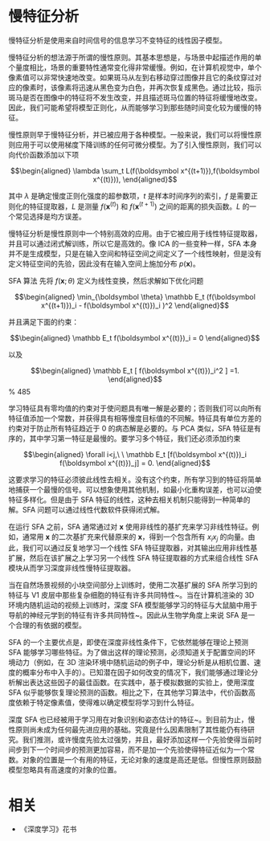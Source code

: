 

# 慢特征分析

慢特征分析是使用来自时间信号的信息学习不变特征的线性因子模型。


慢特征分析的想法源于所谓的慢性原则。其基本思想是，与场景中起描述作用的单个量度相比，场景的重要特性通常变化得非常缓慢。例如，在计算机视觉中，单个像素值可以非常快速地改变。如果斑马从左到右移动穿过图像并且它的条纹穿过对应的像素时，该像素将迅速从黑色变为白色，并再次恢复成黑色。通过比较，指示斑马是否在图像中的特征将不发生改变，并且描述斑马位置的特征将缓慢地改变。因此，我们可能希望将模型正则化，从而能够学习到那些随时间变化较为缓慢的特征。


慢性原则早于慢特征分析，并已被应用于各种模型。一般来说，我们可以将慢性原则应用于可以使用梯度下降训练的任何可微分模型。为了引入慢性原则，我们可以向代价函数添加以下项


$$\begin{aligned}
\lambda \sum_t L(f(\boldsymbol x^{(t+1)}),f(\boldsymbol x^{(t)})),
\end{aligned}$$


其中 $\lambda$ 是确定慢度正则化强度的超参数项，$t$ 是样本时间序列的索引，$f$ 是需要正则化的特征提取器，$L$ 是测量 $f(\boldsymbol x^{(t)})$ 和 $f(\boldsymbol x^{(t+1)})$ 之间的距离的损失函数。$L$ 的一个常见选择是均方误差。


慢特征分析是慢性原则中一个特别高效的应用。由于它被应用于线性特征提取器，并且可以通过闭式解训练，所以它是高效的。像 ICA 的一些变种一样，SFA 本身并不是生成模型，只是在输入空间和特征空间之间定义了一个线性映射，但是没有定义特征空间的先验，因此没有在输入空间上施加分布 $p(\boldsymbol x)$。



SFA 算法 先将 $f(\boldsymbol x;\theta)$ 定义为线性变换，然后求解如下优化问题


$$\begin{aligned}
	\min_{\boldsymbol \theta} \mathbb E_t  (f(\boldsymbol x^{(t+1)})_i - f(\boldsymbol x^{(t)})_i  )^2
\end{aligned}$$


并且满足下面的约束：

$$\begin{aligned}
	\mathbb E_t  f(\boldsymbol x^{(t)})_i = 0
\end{aligned}$$


以及

$$\begin{aligned}
	\mathbb E_t [ f(\boldsymbol x^{(t)})_i^2 ] =1.
\end{aligned}$$ % 485


学习特征具有零均值的约束对于使问题具有唯一解是必要的；否则我们可以向所有特征值添加一个常数，并获得具有相等慢度目标值的不同解。特征具有单位方差的约束对于防止所有特征趋近于 $0$ 的病态解是必要的。与 PCA 类似，SFA 特征是有序的，其中学习第一特征是最慢的。要学习多个特征，我们还必须添加约束

$$\begin{aligned}
\forall i<j,\ \  \mathbb E_t [f(\boldsymbol x^{(t)})_i  f(\boldsymbol x^{(t)})_j] = 0.
\end{aligned}$$

这要求学习的特征必须彼此线性去相关。没有这个约束，所有学习到的特征将简单地捕获一个最慢的信号。可以想象使用其他机制，如最小化重构误差，也可以迫使特征多样化。但是由于 SFA 特征的线性，这种去相关机制只能得到一种简单的解。SFA 问题可以通过线性代数软件获得闭式解。



在运行 SFA 之前，SFA 通常通过对 $\boldsymbol x$ 使用非线性的基扩充来学习非线性特征。例如，通常用 $\boldsymbol x$ 的二次基扩充来代替原来的 $\boldsymbol x$，得到一个包含所有 $x_ix_j$ 的向量。由此，我们可以通过反复地学习一个线性 SFA 特征提取器，对其输出应用非线性基扩展，然后在该扩展之上学习另一个线性 SFA 特征提取器的方式来组合线性 SFA 模块从而学习深度非线性慢特征提取器。


当在自然场景视频的小块空间部分上训练时，使用二次基扩展的 SFA 所学习到的特征与 V1 皮层中那些复杂细胞的特征有许多共同特性~。当在计算机渲染的 3D 环境内随机运动的视频上训练时，深度 SFA 模型能够学习的特征与大鼠脑中用于导航的神经元学到的特征有许多共同特性~。因此从生物学角度上来说 SFA 是一个合理的有依据的模型。



SFA 的一个主要优点是，即使在深度非线性条件下，它依然能够在理论上预测 SFA 能够学习哪些特征。为了做出这样的理论预测，必须知道关于配置空间的环境动力（例如，在 3D 渲染环境中随机运动的例子中，理论分析是从相机位置、速度的概率分布中入手的）。已知潜在因子如何改变的情况下，我们能够通过理论分析解出表达这些因子的最佳函数。在实践中，基于模拟数据的实验上，使用深度 SFA 似乎能够恢复理论预测的函数。相比之下，在其他学习算法中，代价函数高度依赖于特定像素值，使得难以确定模型将学习到什么特征。


深度 SFA 也已经被用于学习用在对象识别和姿态估计的特征~。到目前为止，慢性原则尚未成为任何最先进应用的基础。究竟是什么因素限制了其性能仍有待研究。我们推测，或许慢度先验太过强势，并且，最好添加这样一个先验使得当前时间步到下一个时间步的预测更加容易，而不是加一个先验使得特征近似为一个常数。对象的位置是一个有用的特征，无论对象的速度是高还是低。但慢性原则鼓励模型忽略具有高速度的对象的位置。


# 相关

- 《深度学习》花书
